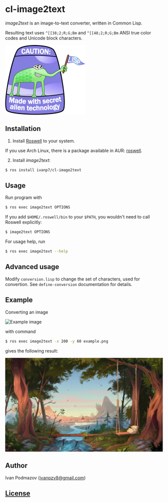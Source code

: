 # cl-image2text

*image2text* is an image-to-text converter, written in Common Lisp.

Resulting text uses `^[[38;2;R;G;Bm` and `^[[48;2;R;G;Bm` ANSI true color codes
and Unicode block characters.

![Alien technology](lisplogo_fancy_256.png)

## Installation

1. Install [Roswell](https://github.com/roswell/roswell) to your system.

If you use Arch Linux, there is a package available in AUR: [roswell](https://aur.archlinux.org/packages/roswell/).

2. Install *image2text*:

```sh
$ ros install ivanp7/cl-image2text
```

## Usage

Run program with

```sh
$ ros exec image2text OPTIONS
```

If you add `$HOME/.roswell/bin` to your `$PATH`, 
you wouldn't need to call Roswell explicitly:

```sh
$ image2text OPTIONS
```

For usage help, run

```sh
$ ros exec image2text --help
```

## Advanced usage

Modify `conversion.lisp` to change the set of characters, used for convertion.
See `define-conversion` documentation for details.

## Example

Converting an image

![Example image](example.png)

with command

```sh
$ ros exec image2text -x 200 -y 60 example.png
```

gives the following result:

![Example result](example_result.png)

## Author

Ivan Podmazov (ivanpzv8@gmail.com)

## [License](LICENSE)


